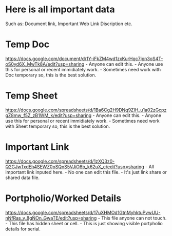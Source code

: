 # Here is all important data
Such as: Document link, Important Web Link Discription etc.

# Temp Doc
https://docs.google.com/document/d/1Y-iFkZM4wd1zxKurHqc7ipn3oS4T-oS0yd6X_MwTk8A/edit?usp=sharing
    - Anyone can edit this.
    - Anyone use this for personal or recent immidiately work.
    - Sometimes need work with Doc temporary so, this is the best solution.

# Temp Sheet
https://docs.google.com/spreadsheets/d/1Ba6Cg2H9DNq9ZIH_u1a02zGcpzgZ8mw_f5Z_zB1WM_k/edit?usp=sharing
    - Anyone can edit this.
    - Anyone use this for personal or recent immidiately work.
    - Sometimes need work with Sheet temporary so, this is the best solution.

# Important Link
https://docs.google.com/spreadsheets/d/1zXQ3z0-Q2GJwTxdEh4SEWZ0pSQnS5VJiO8b_k62uX_c/edit?usp=sharing
    - All important link inputed here.
    - No one can edit this file.
    - It's just link share or shared data file.

# Portpholio/Worked Details
https://docs.google.com/spreadsheets/d/17uXHMOd1GtnMyhktuPvwUU-nNfRas_y_8gNOn_GwaTE/edit?usp=sharing
    - This file anyone can not touch.
    - This file has hidden sheet or cell.
    - This is just showing visible portpholio details for serial.